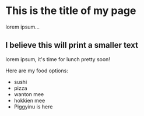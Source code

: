 # This is the title of my page

lorem ipsum...

## I believe this will print a smaller text

lorem ipsum, it's time for lunch pretty soon!

Here are my food options:

* sushi
* pizza
* wanton mee
* hokkien mee
* Piggyinu is here
